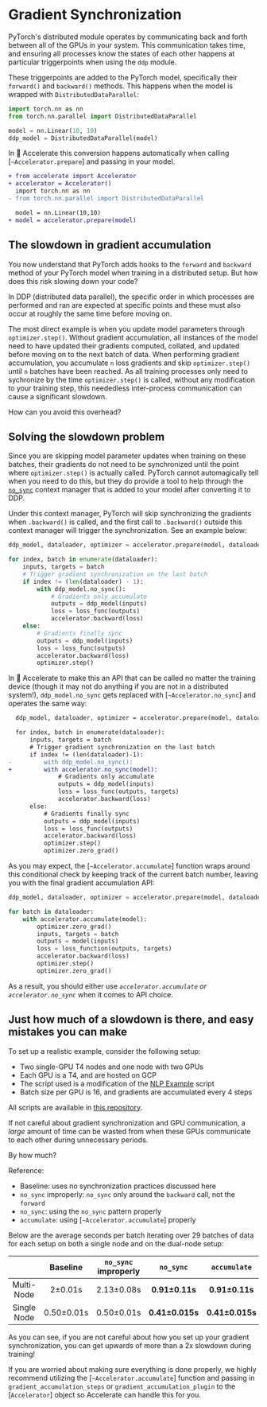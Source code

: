 <!--Copyright 2022 The HuggingFace Team. All rights reserved.

Licensed under the Apache License, Version 2.0 (the "License"); you may not use this file except in compliance with
the License. You may obtain a copy of the License at

http://www.apache.org/licenses/LICENSE-2.0

Unless required by applicable law or agreed to in writing, software distributed under the License is distributed on
an "AS IS" BASIS, WITHOUT WARRANTIES OR CONDITIONS OF ANY KIND, either express or implied. See the License for the
specific language governing permissions and limitations under the License.

⚠️ Note that this file is in Markdown but contain specific syntax for our doc-builder (similar to MDX) that may not be
rendered properly in your Markdown viewer.
-->

# Gradient Synchronization

PyTorch's distributed module operates by communicating back and forth between all of the GPUs in your system.
This communication takes time, and ensuring all processes know the states of each other happens at particular triggerpoints
when using the `ddp` module. 

These triggerpoints are added to the PyTorch model, specifically their `forward()` and `backward()` methods. 
This happens when the model is wrapped with `DistributedDataParallel`:
```python
import torch.nn as nn
from torch.nn.parallel import DistributedDataParallel

model = nn.Linear(10, 10)
ddp_model = DistributedDataParallel(model)
```
In 🤗 Accelerate this conversion happens automatically when calling [`~Accelerator.prepare`] and passing in your model.

```diff
+ from accelerate import Accelerator
+ accelerator = Accelerator()
  import torch.nn as nn
- from torch.nn.parallel import DistributedDataParallel

  model = nn.Linear(10,10)
+ model = accelerator.prepare(model)
```

## The slowdown in gradient accumulation

You now understand that PyTorch adds hooks to the `forward` and `backward` method of your PyTorch model when 
training in a distributed setup. But how does this risk slowing down your code?

In DDP (distributed data parallel), the specific order in which processes are performed and ran are expected
at specific points and these must also occur at roughly the same time before moving on.

The most direct example is when you update model parameters through
`optimizer.step()`.
Without gradient accumulation, all instances of the model need to have updated
their gradients computed, collated, and updated before moving on to the next
batch of data.
When performing gradient accumulation, you accumulate `n` loss gradients and
skip `optimizer.step()` until `n` batches have been reached. As all training
processes only need to sychronize by the time `optimizer.step()` is called,
without any modification to your training step, this neededless inter-process
communication can cause a significant slowdown.

 How can you avoid this overhead?

## Solving the slowdown problem

Since you are skipping model parameter updates when training on these batches, their gradients do not need to be synchronized until the point where `optimizer.step()` is actually called. 
PyTorch cannot automagically tell when you need to do this, but they do provide a tool to help through the [`no_sync`](https://pytorch.org/docs/stable/generated/torch.nn.parallel.DistributedDataParallel.html#torch.nn.parallel.DistributedDataParallel.no_sync) context manager
that is added to your model after converting it to DDP.

Under this context manager, PyTorch will skip synchronizing the gradients when
`.backward()` is called, and the first call to `.backward()` outside this 
context manager will trigger the synchronization. See an example below:
```python
ddp_model, dataloader, optimizer = accelerator.prepare(model, dataloader, optimizer)

for index, batch in enumerate(dataloader):
    inputs, targets = batch
    # Trigger gradient synchronization on the last batch
    if index != (len(dataloader) - 1):
        with ddp_model.no_sync():
            # Gradients only accumulate
            outputs = ddp_model(inputs)
            loss = loss_func(outputs)
            accelerator.backward(loss)
    else:
        # Gradients finally sync
        outputs = ddp_model(inputs)
        loss = loss_func(outputs)
        accelerator.backward(loss)
        optimizer.step()
```

In 🤗 Accelerate to make this an API that can be called no matter the training device (though it may not do anything if you are not in a distributed system!),
`ddp_model.no_sync` gets replaced with [`~Accelerator.no_sync`] and operates the same way:

```diff
  ddp_model, dataloader, optimizer = accelerator.prepare(model, dataloader, optimizer)

  for index, batch in enumerate(dataloader):
      inputs, targets = batch
      # Trigger gradient synchronization on the last batch
      if index != (len(dataloader)-1):
-         with ddp_model.no_sync():
+         with accelerator.no_sync(model):
              # Gradients only accumulate
              outputs = ddp_model(inputs)
              loss = loss_func(outputs, targets)
              accelerator.backward(loss)
      else:
          # Gradients finally sync
          outputs = ddp_model(inputs)
          loss = loss_func(outputs)
          accelerator.backward(loss)
          optimizer.step()
          optimizer.zero_grad()
```

As you may expect, the [`~Accelerator.accumulate`] function wraps around this conditional check by keeping track of the current batch number, leaving you with the final
gradient accumulation API:

```python
ddp_model, dataloader, optimizer = accelerator.prepare(model, dataloader, optimizer)

for batch in dataloader:
    with accelerator.accumulate(model):
        optimizer.zero_grad()
        inputs, targets = batch
        outputs = model(inputs)
        loss = loss_function(outputs, targets)
        accelerator.backward(loss)
        optimizer.step()
        optimizer.zero_grad()
```

As a result, you should either use *`accelerator.accumulate` or `accelerator.no_sync`* when it comes to API choice. 

## Just how much of a slowdown is there, and easy mistakes you can make

To set up a realistic example, consider the following setup:

* Two single-GPU T4 nodes and one node with two GPUs
* Each GPU is a T4, and are hosted on GCP
* The script used is a modification of the [NLP Example](https://github.com/muellerzr/timing_experiments/blob/main/baseline.py) script
* Batch size per GPU is 16, and gradients are accumulated every 4 steps

All scripts are available in [this repository](https://github.com/muellerzr/timing_experiments).

If not careful about gradient synchronization and GPU communication, a *large* amount of time can be wasted 
from when these GPUs communicate to each other during unnecessary periods.

By how much?

Reference:
- Baseline: uses no synchronization practices discussed here
- `no_sync` improperly: `no_sync` only around the `backward` call, not the `forward`
- `no_sync`: using the `no_sync` pattern properly
- `accumulate`: using [`~Accelerator.accumulate`] properly

Below are the average seconds per batch iterating over 29 batches of data for each setup on both a single node and on the dual-node setup:

|             | Baseline  | `no_sync` improperly | `no_sync` | `accumulate`| 
| :---------: | :-------: | :------------------: | :-------: | :---------: |
| Multi-Node  | 2±0.01s    | 2.13±0.08s | **0.91±0.11s** | **0.91±0.11s** |
| Single Node | 0.50±0.01s | 0.50±0.01s | **0.41±0.015s** | **0.41±0.015s** |

As you can see, if you are not careful about how you set up your gradient synchronization, you can get upwards of more than a 2x slowdown during training!

If you are worried about making sure everything is done properly, we highly recommend utilizing the [`~Accelerator.accumulate`] function and passing in
`gradient_accumulation_steps` or `gradient_accumulation_plugin` to the [`Accelerator`] object so Accelerate can handle this for you.

